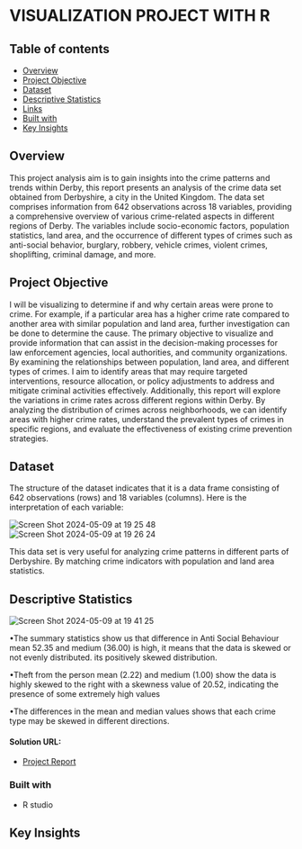 # VISUALIZATION PROJECT WITH R

## Table of contents

- [Overview](#overview)
- [Project Objective](#project-objective)
- [Dataset](#dataset)
- [Descriptive Statistics](#descriptive-statistics)
- [Links](#Solution-URL)
- [Built with](#built-with)
- [Key Insights](#key-insights)


## Overview
This project analysis aim is to gain insights into the crime patterns and trends within Derby, this report presents an analysis of the crime data set obtained from Derbyshire, a city in the United Kingdom. The data set comprises information from 642 observations across 18 variables, providing a comprehensive overview of various crime-related aspects in different regions of Derby. The variables include socio-economic factors, population statistics, land area, and the occurrence of different types of crimes such as anti-social behavior, burglary, robbery, vehicle crimes, violent crimes, shoplifting, criminal damage, and more.

## Project Objective
I will be visualizing to determine if and why certain areas were prone to crime. For example, if a particular area has a higher crime rate compared to another area with similar population and land area, further investigation can be done to determine the cause. The primary objective to visualize and provide information that can assist in the decision-making processes for law enforcement agencies, local authorities, and community organizations. By examining the relationships between population, land area, and different types of crimes. I aim to identify areas that may require targeted interventions, resource allocation, or policy adjustments to address and mitigate criminal activities effectively. Additionally, this report will explore the variations in crime rates across different regions within Derby. By analyzing the distribution of crimes across neighborhoods, we can identify areas with higher crime rates, understand the prevalent types of crimes in specific regions, and evaluate the effectiveness of existing crime prevention strategies.

## Dataset
The structure of the dataset indicates that it is a data frame consisting of 642 observations (rows) and 18 variables (columns). Here is the interpretation of each variable:

![Screen Shot 2024-05-09 at 19 25 48](https://github.com/AdedotunTemi/Reported-Crime-Portfolio-Project-Data-Visualization.R/assets/168010102/a743fde3-b407-43a8-abd1-f92def9d36ff)
![Screen Shot 2024-05-09 at 19 26 24](https://github.com/AdedotunTemi/Reported-Crime-Portfolio-Project-Data-Visualization.R/assets/168010102/924dc0e5-10a7-4afd-b847-63c53495dff6)

This data set is very useful for analyzing crime patterns in different parts of Derbyshire. By matching crime indicators with population and land area statistics. 


## Descriptive Statistics
![Screen Shot 2024-05-09 at 19 41 25](https://github.com/AdedotunTemi/Reported-Crime-Portfolio-Project-Data-Visualization.R/assets/168010102/a9606040-772c-4bf2-b214-2271856606c0)

 •The summary statistics show us that difference in Anti Social Behaviour mean 52.35 and medium (36.00) is high, it means that the data is skewed or not evenly distributed. its positively skewed distribution.
 
 •Theft from the person mean (2.22) and medium (1.00) show the data is highly skewed to the right with a skewness value of 20.52, indicating the       presence of some extremely high values

 •The differences in the mean and median values shows that each crime type may be skewed in different directions.


#### Solution URL: 

- [Project Report](https://drive.google.com/file/d/1g_9eSkNoOTPBWlbdGwKpvYdr_TC8jHWZ/view?usp=share_link)

### Built with

- R studio


## Key Insights



